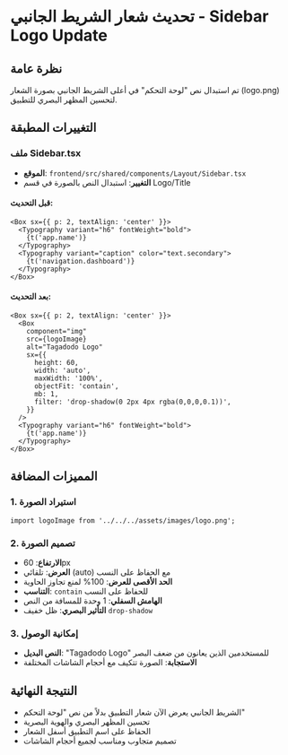 # تحديث شعار الشريط الجانبي - Sidebar Logo Update

## نظرة عامة
تم استبدال نص "لوحة التحكم" في أعلى الشريط الجانبي بصورة الشعار (logo.png) لتحسين المظهر البصري للتطبيق.

## التغييرات المطبقة

### ملف Sidebar.tsx
- **الموقع**: `frontend/src/shared/components/Layout/Sidebar.tsx`
- **التغيير**: استبدال النص بالصورة في قسم Logo/Title

#### قبل التحديث:
```tsx
<Box sx={{ p: 2, textAlign: 'center' }}>
  <Typography variant="h6" fontWeight="bold">
    {t('app.name')}
  </Typography>
  <Typography variant="caption" color="text.secondary">
    {t('navigation.dashboard')}
  </Typography>
</Box>
```

#### بعد التحديث:
```tsx
<Box sx={{ p: 2, textAlign: 'center' }}>
  <Box
    component="img"
    src={logoImage}
    alt="Tagadodo Logo"
    sx={{
      height: 60,
      width: 'auto',
      maxWidth: '100%',
      objectFit: 'contain',
      mb: 1,
      filter: 'drop-shadow(0 2px 4px rgba(0,0,0,0.1))',
    }}
  />
  <Typography variant="h6" fontWeight="bold">
    {t('app.name')}
  </Typography>
</Box>
```

## المميزات المضافة

### 1. استيراد الصورة
```tsx
import logoImage from '../../../assets/images/logo.png';
```

### 2. تصميم الصورة
- **الارتفاع**: 60px
- **العرض**: تلقائي (auto) مع الحفاظ على النسب
- **الحد الأقصى للعرض**: 100% لمنع تجاوز الحاوية
- **التناسب**: `contain` للحفاظ على النسب
- **الهامش السفلي**: 1 وحدة للمسافة من النص
- **التأثير البصري**: ظل خفيف `drop-shadow`

### 3. إمكانية الوصول
- **النص البديل**: "Tagadodo Logo" للمستخدمين الذين يعانون من ضعف البصر
- **الاستجابة**: الصورة تتكيف مع أحجام الشاشات المختلفة

## النتيجة النهائية
- الشريط الجانبي يعرض الآن شعار التطبيق بدلاً من نص "لوحة التحكم"
- تحسين المظهر البصري والهوية البصرية
- الحفاظ على اسم التطبيق أسفل الشعار
- تصميم متجاوب ومناسب لجميع أحجام الشاشات
